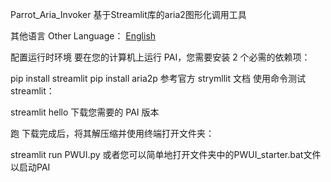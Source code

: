 Parrot_Aria_Invoker
基于Streamlit库的aria2图形化调用工具

其他语言 Other Language：
[English](README.md)

配置运行时环境
要在您的计算机上运行 PAI，您需要安装 2 个必需的依赖项：

pip install streamlit
pip install aria2p
参考官方 strymllit 文档 使用命令测试 streamlit：

streamlit hello
下载您需要的 PAI 版本

跑
下载完成后，将其解压缩并使用终端打开文件夹：

streamlit run PWUI.py
或者您可以简单地打开文件夹中的PWUI_starter.bat文件以启动PAI
